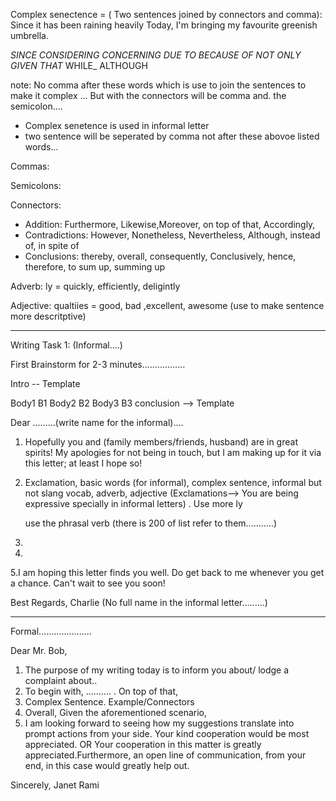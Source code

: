 
Complex senectence = ( Two sentences joined by  connectors and comma):
Since it has been raining heavily Today, I'm bringing my favourite greenish umbrella.


_SINCE_
_CONSIDERING_
_CONCERNING_
_DUE TO_
_BECAUSE OF_
_NOT ONLY_
_GIVEN THAT_
WHILE_
ALTHOUGH

note: No comma after these words which is  use to join the sentences to make it complex ... But with the connectors will be comma and. the semicolon....

- Complex senetence is used in informal letter
- two sentence will be seperated by comma not after these abovoe listed words...


Commas:


Semicolons:


Connectors:

- Addition: Furthermore, Likewise,Moreover, on top of that, Accordingly, 
- Contradictions: However, Nonetheless, Nevertheless, Although,  instead of, in spite of
- Conclusions: thereby, overall, consequently, Conclusively, hence, therefore,  to sum up, summing up


Adverb: ly = quickly, efficiently, deligintly

Adjective: qualtiies = good, bad ,excellent, awesome  (use to make sentence more descritptive)







--------------------------
Writing Task 1: (Informal....)

First Brainstorm for 2-3 minutes.................

Intro -- Template

Body1  B1
Body2 B2
Body3 B3
conclusion  --> Template



Dear .........(write name for the informal)....

1. Hopefully you and (family members/friends, husband) are in great spirits! My apologies for not being in touch, but I am making up for it via this letter; at least I hope so!

2. Exclamation, basic words (for informal), complex sentence, informal but not slang vocab, adverb, adjective
	(Exclamations--> You are being expressive specially in informal letters) . Use more ly
	
	use the phrasal verb (there is 200 of list refer to them...........)

3.
4.

5.I am hoping this letter finds you well. Do get back to me whenever you get a chance. Can't wait to see you soon!

Best Regards, 
Charlie (No full name in the informal letter.........)


-------------------------------

Formal.....................


Dear Mr. Bob,

1. The purpose of my writing today is to inform you about/ lodge a complaint about..
2. To begin with,  ..........  . On top of that, 
3. Complex Sentence. Example/Connectors
4. Overall, Given the aforementioned scenario, 
5. I am looking forward to seeing how my suggestions translate into  prompt actions  from your side. Your kind cooperation would be most appreciated.
OR
Your cooperation in this matter is greatly appreciated.Furthermore, an open line of communication, from your end, in this case would greatly help out.


Sincerely,
Janet Rami








